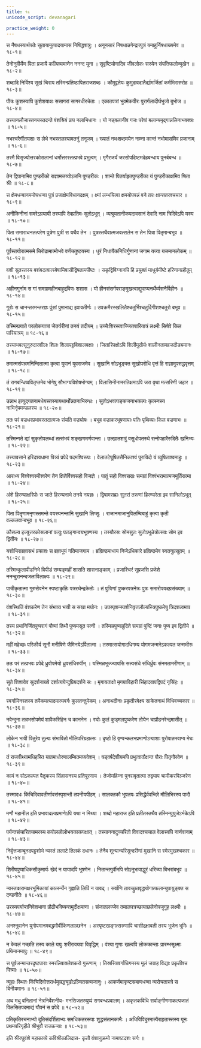 ```yaml
---
title: १८
unicode_script: devanagari

practice_weight: 0
---
```


<div class="audioEmbed"  caption="रामानुजार्यः 1974 " src="https://archive
.org/download/Raghuvamsha-mUlam-vedabhoomi.org/Raghuvamsha-Sarga18-01-20.mp3"></div>

स नैषधस्यार्थपतेः सुतायामुत्पादयामास निषिद्धशत्रुः ।
अनूनसारं निषधान्नगेन्द्रात्पुत्रं यमाहुर्निषधाख्यमेव ॥ १८-१॥

तेनोनुवीर्येण पिता प्रजायै कल्पिष्यमाणेन ननन्द यूना ।
सुवृष्टियोगादिव जीवलोकः सस्येन संपत्तिफलोन्मुखेन ॥ १८-२॥

शब्दादि निर्विश्य सुखं चिराय तस्मिन्प्रतिष्ठापितराजशब्दः ।
कौमुद्वतेयः कुमुदावदातैर्द्यामर्जितां कर्मभिरारुरोह ॥ १८-३॥

पौत्रः कुशस्यापि कुशेशयाक्षः ससागरां सागरधीरचेताः ।
एकातपत्रां भुवमेकवीरः पुरार्गलादीर्घभुजो बुभोज ॥ १८-४॥

तस्यानलौजास्तनयस्तदन्ते वंशश्रियं प्राप नलाभिधानः ।
यो नड्वलानीव गजः परेषां बलान्यमृद्गान्नलिनाभवक्त्रः ॥ १८-५॥

नभश्चरैर्गीतयशाः स लेभे नभस्तलश्यामतनुं तनूजम् ।
ख्यातं नभःशब्दमयेन नाम्ना कान्तं नभोमासमिव प्रजानाम् ॥ १८-६॥

तस्मै विसृज्योत्तरकोसलानां धर्मोत्तरस्तत्प्रभवे प्रभुत्वम् ।
मृगैरजर्यं जरसोपदिष्टमदेहबन्धाय पुनर्बबन्ध ॥ १८-७॥

तेन द्विपानामिव पुण्डरीको राज्ञामजय्योऽजनि पुण्डरीकः ।
शान्ते पितर्याहृतपुण्डरीका यं पुण्डरीकाक्षमिव श्रिता श्रीः ॥ १८-८॥

स क्षेमधन्वानममोघधन्वा पुत्रं प्रजाक्षेमविधानदक्षम् ।
क्ष्मां लम्भयित्वा क्षमयोपपन्नं वने तपः क्षान्ततरश्चचार ॥ १८-९॥

अनीकिनीनां समरेऽग्रयायी तस्यापि देवप्रतिमः सुतोऽभूत् ।
व्यश्रूयतानीकपदावसानं देवादि नाम त्रिदिवेऽपि यस्य ॥ १८-१०॥

पिता समाराधनतत्परेण पुत्रेण पुत्री स यथैव तेन ।
पुत्रस्तथैवात्मजवत्सलेन स तेन पित्रा पितृमान्बभूव ॥ १८-११॥

पूर्वस्तयोरात्मसमे चिरोढामात्मोभवे वर्णचतुष्टयस्य ।
धुरं निधायैकनिधिर्गुणानां जगाम यज्वा यजमानलोकम् ॥ १८-१२॥

वशी सुतस्तस्य वशंवदत्वात्स्वेषामिवासीद्विषतामपीष्टः ।
सकृद्विविग्नानपि हि प्रयुक्तं माधुर्यमीष्टे हरिणान्ग्रहीतुम् ॥ १८-१३॥

अहीनगुर्नाम स गां समग्रामहीनबाहुद्रविणः शशास ।
यो हीनसंसर्गपराङ्मुखत्वाद्युवाप्यनर्थैर्व्यसनैर्विहीनः ॥ १८-१४॥

गुरोः स चानन्तरमन्तरज्ञः पुंसां पुमानाद्य इवावतीर्णः ।
उपक्रमैरस्खलितैश्चतुर्भिश्चतुर्दिगीशश्चतुरो बभूव ॥ १८-१५॥

तस्मिन्प्रयाते परलोकयात्रां जेतर्यरीणां तनयं तदीयम् ।
उच्चैःशिरस्त्वाज्जितपारियात्रं लक्ष्मीः सिषेवे किल पारियात्रम् ॥ १८-१६॥

तस्याभवत्सूनुरुदारशीलः शिलः शिलापट्टविशालवक्षाः ।
जितारिपक्षोऽपि शिलीमुखैर्यः शालीनतामव्रजदीड्यमानः ॥ १८-१७॥

तमात्मसंपन्नमनिन्दितात्मा कृत्वा युवानं युवराजमेव ।
सुखानि सोऽभुङ्क्त सुखोपरोधि वृत्तं हि राज्ञामुपरुद्धवृत्तम् ॥ १८-१८॥

तं रागबन्धिष्ववितृप्तमेव भोगेषु सौभाग्यविशेषभोग्यम् ।
विलासिनीनामरतिक्षमाऽपि जरा वृथा मत्सरिणी जहार ॥ १८-१९॥

उन्नाभ इत्युद्गतनामधेयस्तस्यायथार्थोन्नतनाभिरन्ध्रः ।
सुतोऽभवत्पङ्कजनाभकल्पः कृत्स्नस्य नाभिर्नृपमण्डलस्य ॥ १८-२०॥

<div class="audioEmbed"  caption="रामानुजार्यः 1974 " src="https://archive
.org/download/Raghuvamsha-mUlam-vedabhoomi.org/Raghuvamsha-Sarga18-21-40.mp3"></div>

ततः परं वज्रधरप्रभावस्तदात्मजः संयति वज्रघोषः ।
बभूव वज्राकरभूषणायाः पतिः पृथिव्याः किल वज्रणाभः ॥ १८-२१॥

तस्मिन्गते द्यां सुकृतोपलब्धां तत्संभवं शङ्खणमर्णवान्ता ।
उत्खातशत्रुं वसुधोपतस्थे रत्नोपहारैरुदितैः खनिभ्यः ॥ १८-२२॥

तस्यावसाने हरिदश्वधामा पित्र्यं प्रपेदे पदमश्विरूपः ।
वेलातटेषूषितसैनिकाश्वं पुराविदो यं व्युषिताश्वमाहुः ॥ १८-२३॥

आराध्य विश्वेश्वरमीश्वरेण तेन क्षितेर्विश्वसहो विजज्ञे ।
पातुं सहो विश्वसखः समग्रां विश्वंभरामात्मजमूर्तिरात्मा ॥ १८-२४॥

अंशे हिरण्याक्षरिपोः स जाते हिरण्यनाभे तनये नयज्ञः ।
द्विषामसह्यः सुतरां तरूणां हिरण्यरेता इव सानिलोऽभूत् ॥ १८-२५॥

पिता पितॄणामनृणस्तमन्ते वयस्यनन्तानि सुखानि लिप्सुः ।
राजानमाजानुविलम्बिबाहुं कृत्वा कृती वल्कलवान्बभूव ॥ १८-२६॥

कौसल्य इत्त्युत्तरकोसलानां पत्युः पतङ्गान्वयभूषणस्य ।
तस्यौरसः सोमसुतः सुतोऽभून्नेत्रोत्सवः सोम इव द्वितीयः ॥ १८-२७॥

यशोभिराब्रह्मसभं प्रकाशः स ब्रह्मभूयं गतिमाजगाम ।
ब्रह्मिष्ठमाधाय निजेऽधिकारे ब्रह्मिष्ठमेव स्वतनुप्रसूतम् ॥ १८-२८॥

तस्मिन्कुलापीडनिभे विपीडं सम्यङ्महीं शासति शासनाङ्काम् ।
प्रजाश्चिरं सुप्रजसि प्रजेशे ननन्दुरानन्दजलाविलाक्ष्यः ॥ १८-२९॥

पात्रीकृतात्मा गुरुसेवनेन स्पष्टाकृतिः पत्ररथेन्द्रकेतोः ।
तं पुत्रिणां पुष्करपत्रनेत्रः पुत्रः समारोपयदग्रसंख्याम् ॥ १८-३०॥

वंशस्थितिं वंशकरेण तेन संभाव्य भावी स सखा मघोनः ।
उपस्पृशन्स्पर्शनिवृत्तलौल्यस्त्रिपुष्करेषु त्रिदशत्वमाप ॥ १८-३१॥

तस्य प्रभानिर्जितपुष्परागं पौष्यां तिथौ पुष्यमसूत पत्नी ।
तस्मिन्नपुष्यन्नुदिते समग्रां पुष्टिं जनाः पुष्य इव द्वितीये ॥ १८-३२॥

महीं महेच्छः परिकीर्य सूनौ मनीषिणे जैमिनयेऽर्पितात्मा ।
तस्मात्सयोगादधिगम्य योगमजन्मनेऽकल्पत जन्मभीरुः ॥ १८-३३॥

ततः परं तत्प्रभवः प्रपेदे ध्रुवोपमेयो ध्रुवसंधिरुर्वीम् ।
यस्मिन्नभूज्ज्यायसि सत्यसंधे संधिर्ध्रुवः संनमतामरीणाम् ॥ १८-३४॥

सुते शिशावेव सुदर्शनाख्ये दर्शात्ययेन्दुप्रियदर्शने सः ।
मृगायताक्षो मृगयाविहारी सिंहादवापद्विपदं नृसिंहः ॥ १८-३५॥

स्वर्गामिनस्तस्य तमैकमत्यादमात्यवर्गः कुलतन्तुमेकम् ।
अनाथदीनाः प्रकृतीरवेक्ष्य साकेतनाथं विधिवच्चकार ॥ १८-३६॥

नवेन्दुना तन्नभसोपमेयं शावैकसिंहेन च काननेन ।
रघोः कुलं कुड्मलपुष्करेण तोयेन चाप्रौढनरेन्द्रमासीत् ॥ १८-३७॥

लोकेन भावी पितुरेव तुल्यः संभावितो मौलिपरिग्रहात्सः ।
दृष्टो हि वृण्वन्कलभप्रमाणोऽप्याशाः पुरोवातमवाप्य मेघः ॥ १८-३८॥

तं राजवीथ्यामधिहस्ति यातमाधोरणालम्बितमग्र्यवेशम् ।
षड्वर्षदेशीयमपि प्रभुत्वात्प्रैक्षन्त पौराः पितृगौरवेण ॥ १८-३९॥

कामं न सोऽकल्पत पैतृकस्य सिंहासनस्य प्रतिपूरणाय ।
तेजोमहिम्ना पुनरावृतात्मा तद्व्याप चामीकरपिञ्जरेण ॥ १८-४०॥

<div class="audioEmbed"  caption="रामानुजार्यः 1974 " src="https://archive
.org/download/Raghuvamsha-mUlam-vedabhoomi.org/Raghuvamsha-Sarga18-41-53.mp3"></div>

तस्मादधः किंचिदिवावतीर्णावसंस्पृशन्तौ तपनीयपीठम् ।
सालक्तकौ भूपतयः प्रसिद्धैर्ववन्दिरे मौलिभिरस्य पादौ ॥ १८-४१॥

मणौ महानील इति प्रभावादल्पप्रमाणेऽपि यथा न मिथ्या ।
शब्दो महाराज इति प्रतीतस्तथैव तस्मिन्युयुजेऽर्भकेऽपि ॥ १८-४२॥

पर्यन्तसंचारितचामरस्य कपोललोलोभयकाकपक्षात् ।
तस्याननादुच्चरितो विवादश्चचाल वेलास्वपि नार्णवानाम् ॥ १८-४३॥

निर्वृत्तजाम्बूनदपट्टशोभे न्यस्तं ललाटे तिलकं दधानः ।
तेनैव शून्यान्यरिसुन्दरीणां मुखानि स स्मेरमुखश्चकार ॥ १८-४४॥

शिरीषपुष्पाधिकसौकुमार्यः खेदं न यायादपि भूषणेन ।
नितान्तगुर्वीमपि सोऽनुभावाद्धुरं धरित्र्या बिभरांबभूव ॥ १८-४५॥

न्यस्ताक्षरामक्षरभूमिकायां कार्त्स्न्येन गृह्णाति लिपिं न यावद् ।
सर्वाणि तावच्छ्रुतवृद्धयोगात्फलान्युपायुङ्क्त स दण्डनीतेः ॥ १८-४६॥

उरस्यपर्याप्तनिवेशभागा प्रौढीभविष्यन्तमुदीक्षमाणा ।
संजातलज्जेव तमालपत्रच्छायाछलेनोपजुगूह लक्ष्मीः ॥ १८-४७॥

अनश्नुवानेन युगोपमानमबद्धमौर्वीकिणलाञ्छनेन ।
अस्पृष्टखड्गत्सरुणापि चासीद्रक्षावती तस्य भुजेन भूमिः ॥ १८-४८॥

न केवलं गच्छति तस्य काले ययुः शरीरावयवा विवृद्धिम् ।
वंश्या गुणाः खल्वपि लोककान्ताः प्रारम्भसूक्ष्माः प्रथिमानमापुः ॥ १८-४९॥

स पूर्वजन्मान्तरदृष्टपाराः स्मरन्निवाक्लेशकरो गुरूणाम् ।
तिस्रस्त्रिवर्गाधिगमस्य मूलं जग्राह विद्याः प्रकृतीश्च पित्र्याः ॥ १८-५०॥

व्यूह्यः स्थितः किंचिदिवोत्तरार्धमुन्नद्धचूडोऽञ्चितसव्यजानुः ।
आकर्णमाकृष्टसबाणधन्वा व्यरोचतास्त्रे स विनीयमानः ॥ १८-५१॥

अथ मधु वनितानां नेत्रनिर्वेशनीय-
मनसिजतरुपुष्पं रागबन्धप्रवालम् ।
अकृतकविधि सर्वाङ्गीणमाकल्पजातं
विलसितपदमाद्यं यौवनं स प्रपेदे ॥ १८-५२॥

प्रतिकृतिरचनाभ्यो दूतिसंदर्शिताभ्यः
समधिकतररूपाः शुद्धसंतानकामैः ।
अधिविविदुरमात्यैराहृतास्तस्य यूनः
प्रथमपरिगृहीते श्रीभुवौ राजकन्याः ॥ १८-५३॥

इति श्रीरघुवंशे महाकाव्ये कविश्रीकालिदास-
कृतौ वंशानुक्रमो नामाष्टदशः सर्गः ॥
